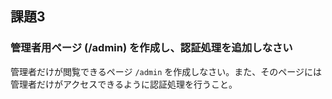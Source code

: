 
## 課題3

### 管理者用ページ (/admin) を作成し、認証処理を追加しなさい

管理者だけが閲覧できるページ `/admin` を作成しなさい。また、そのページには管理者だけがアクセスできるように認証処理を行うこと。